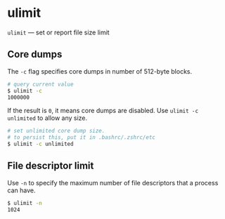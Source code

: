 # ulimit

`ulimit` — set or report file size limit

## Core dumps
The `-c` flag specifies core dumps in number of 512-byte blocks.
```bash
# query current value
$ ulimit -c
1000000
```

If the result is `0`, it means core dumps are disabled. Use `ulimit -c unlimited` to allow any size.

```bash
# set unlimited core dump size.
# to persist this, put it in .bashrc/.zshrc/etc
$ ulimit -c unlimited
```

## File descriptor limit
Use `-n` to specify the maximum number of file descriptors that a process can have.

```bash
$ ulimit -n
1024
```
